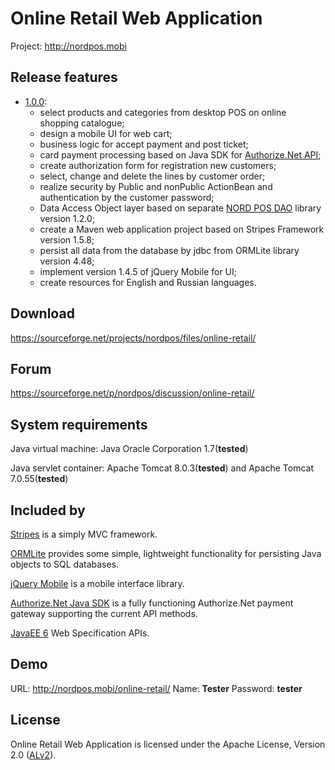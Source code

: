 Online Retail Web Application
======================
Project: http://nordpos.mobi

## Release features ##
* [1.0.0](https://github.com/nordpos-mobi/online-retail/releases/tag/1.0.0):
  * select products and categories from desktop POS on online shopping catalogue;
  * design a mobile UI for web cart;
  * business logic for accept payment and post ticket; 
  * card payment processing based on Java SDK for [Authorize.Net API](https://github.com/AuthorizeNet/sdk-java);
  * create authorization form for registration new customers;
  * select, change and delete the lines by customer order;
  * realize security by Public and nonPublic ActionBean and authentication by the customer password;
  * Data Access Object layer based on separate [NORD POS DAO](https://github.com/nordpos-mobi/nordpos-dao) library version 1.2.0;
  * create a Maven web application project based on Stripes Framework version 1.5.8;
  * persist all data from the database by jdbc from ORMLite library version 4.48; 
  * implement version 1.4.5 of jQuery Mobile for UI;
  * create resources for English and Russian languages.

## Download
https://sourceforge.net/projects/nordpos/files/online-retail/

## Forum
https://sourceforge.net/p/nordpos/discussion/online-retail/

## System requirements
Java virtual machine: Java Oracle Corporation 1.7(**tested**)

Java servlet container: Apache Tomcat 8.0.3(**tested**) and Apache Tomcat 7.0.55(**tested**)

## Included by
[Stripes](http://stripesframework.org) is a simply MVC framework.

[ORMLite](http://ormlite.com/) provides some simple, lightweight functionality for persisting Java objects to SQL databases.

[jQuery Mobile](http://jquerymobile.com/) is a mobile interface library.

[Authorize.Net Java SDK](http://developer.authorize.net/) is a fully functioning Authorize.Net payment gateway supporting the current API methods.

[JavaEE 6](http://www.oracle.com/technetwork/java/javaee/tech/javaee6technologies-1955512.html) Web Specification APIs.

## Demo
URL: http://nordpos.mobi/online-retail/
Name: **Tester** Password: **tester**

## License
Online Retail Web Application is licensed under the Apache License, Version 2.0 ([ALv2](http://www.apache.org/licenses/LICENSE-2.0.html)).
